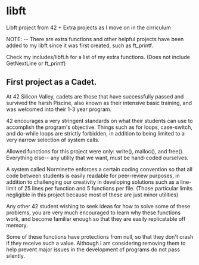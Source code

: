 # libft
Libft project from 42 + Extra projects as I move on in the cirriculum

NOTE: -- There are extra functions and other helpful projects have been added to my libft since it was first created, such as ft_printf.

Check my includes/libft.h for a list of my extra functions. (Does not include GetNextLine or ft_printf)

## First project as a Cadet.

At 42 Silicon Valley, cadets are those that have successfully passed and survived the harsh Piscine, also known as their intensive basic training, and was welcomed into their 1-3 year program.

42 encourages a very stringent standards on what their students can use to accomplish the program's objective. Things such as for loops, case-switch, and do-while loops are strictly forbidden, in addition to being limited to a very narrow selection of system calls.

Allowed functions for this project were only: write(), malloc(), and free(). Everything else-- any utility that we want, must be hand-coded ourselves. 

A system called Norminette enforces a certain coding convention so that all code between students is easily readable for peer-review purposes, in addition to challenging our creativity in developing solutions such as a line-limit of 25 lines per function and 5 functions per file. (Those particular limits negligible in this project because most of these are just minor utilities)

Any other 42 student wishing to seek ideas for how to solve some of these problems, you are very much encouraged to learn why these functions work, and become familiar enough so that they are easily replicatable off memory.

Some of these functions have protections from null, so that they don't crash if they receive such a value. Although I am considering removing them to help prevent major issues in the development of programs do not pass silently.
